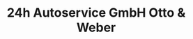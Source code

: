 ---
title: "24h Autoservice GmbH Otto & Weber"
url: /annaberg-buchholz/24h-autoservice-gmbh-otto-und-weber/
shop: Autowerkstatt
---